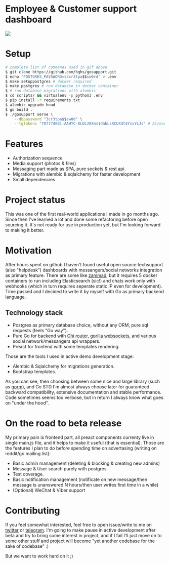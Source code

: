 Employee & Customer support dashboard
===

![](.examples/better_example.gif)

# Setup

``` sh
# complete list of commands used in gif above
$ git clone https://github.com/hqhs/gosupport.git
$ echo "POSTGRES_PASSWORD=s3cr3tpa$$sw0rd" > .env
$ make setuppostgres # docker required
$ make postgres # run database in docker container 
$ # run database migrations with alembic
$ cd scripts/ && virtualenv -p python3 .env
$ pip install -r requirements.txt
$ alembic upgrade head
$ go build .
$ ./gosupport serve \
    --dbpassword "3cr3tpa$$sw0d" \
    --tgtokens "707774881:AAHYC-8LDL20Xns1dabLzXCUXdt4YsvYLJs" # Already revoked, don't panic!
```

# Features

- Authorization sequence
- Media support (photos & files)
- Messaging part made as SPA, pure sockets & rest api. 
- Migrations with alembic & sqlalchemy for faster development
- Small dependencies 

# Project status

This was one of the first real-world applications I made in go months ago. Since
then I've learned a lot and done some refactoring before open sourcing it. It's 
not ready for use in production yet, but I'm looking forward to making it better.

# Motivation

After hours spent on github I haven't found useful open source techsupport (also
"helpdesk") dashboards with messangers/social networks integration as primary
feature. There are some like [zammad](https://github.com/zammad/zammad), but it
requires 5 docker containers to run including Elasticsearch (sic!) and chats
work only with webhooks (which in turn requires seperate static IP even for
development). Time passed and I decided to write it by myself with Go as primary 
backend language.

## Technology stack

- Postgres as primary database choice, without any ORM, pure sql requests (feels
  "Go way").
- Pure Go for backend with [Chi router](https://github.com/go-chi/chi), [gorilla
  websockets](https://github.com/gorilla/websocket), and various social
  network/messangers api wrappers. 
- Preact for frontend with some templates rendering.

Those are the tools I used in active demo development stage:
- Alembic & Sqlalchemy for migrations generation.
- Bootstrap templates.

As you can see, then choosing between some nice and large library (such as
[gorm](https://github.com/jinzhu/gorm)), and Go STD I'm almost always choose
later for guaranteed backward compatibility, extensive documentation and stable
performance. Code sometimes seems too verbose, but in return I always know what 
goes on "under the hood".

# On the road to beta release

My primary pain is frontend part, all preact components currenty live in single
main.js file, and it helps to make it useful (that is essential). Those are the features 
I plan to do before spending time on advertasing (writing on reddit/go mailing list):
- Basic admin management (deleting & blocking & creating new admins)
- Message & User search purely with postgres.
- Test coverage.
- Basic notification management (notificate on new message/then message is
  unanswered N hours/then user writes first time in a while)
- (Optional) WeChat & Viber support

# Contributing

If you feel somewhat interested, feel free to open issue/write to me on
[twitter](https://twitter.com/hqhqhs) or [telegram](http://t.me/hqhqhs). I'm
going to make pause in active development after beta and try to bring some
interest in project, and if I fail I'll just move on to some other stuff and
project will become "yet another codebase for the sake of codebase" :) 

But we want to work hard on it ;)
